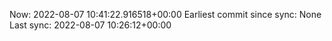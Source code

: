 Now: 2022-08-07 10:41:22.916518+00:00 Earliest commit since sync: None Last sync: 2022-08-07 10:26:12+00:00
